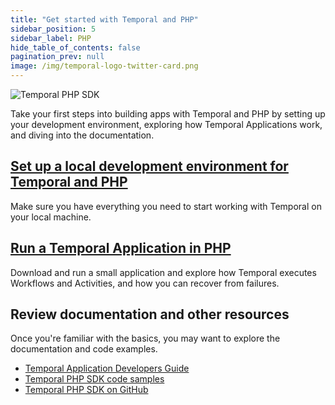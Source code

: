 ```yaml
---
title: "Get started with Temporal and PHP"
sidebar_position: 5
sidebar_label: PHP
hide_table_of_contents: false
pagination_prev: null
image: /img/temporal-logo-twitter-card.png
---
```


![Temporal PHP SDK](/img/sdk_banners/banner_php.png)

Take your first steps into building apps with Temporal and PHP by setting up your development environment, exploring how Temporal Applications work, and diving into the documentation.

## [Set up a local development environment for Temporal and PHP](dev_environment/index.md)

Make sure you have everything you need to start working with Temporal on your local machine.

## [Run a Temporal Application in PHP](hello_world_in_php/index.md)

Download and run a small application and explore how Temporal executes Workflows and Activities, and how you can recover from failures.

## Review documentation and other resources

Once you're familiar with the basics, you may want to explore the documentation and code examples.

* [Temporal Application Developers Guide](https://docs.temporal.io/dev-guide/php)
* [Temporal PHP SDK code samples](https://github.com/temporalio/samples-php)
* [Temporal PHP SDK on GitHub](https://github.com/temporalio/sdk-php)
